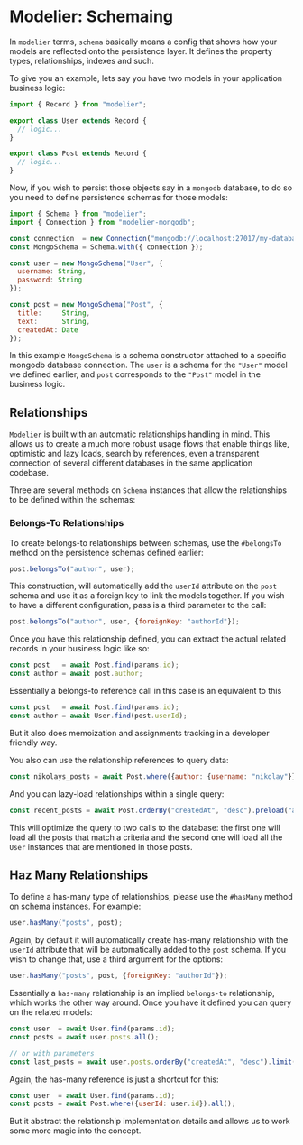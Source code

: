 # Modelier: Schemaing

In `modelier` terms, `schema` basically means a config that shows how your
models are reflected onto the persistence layer. It defines the property types,
relationships, indexes and such.

To give you an example, lets say you have two models in your application business
logic:

```js
import { Record } from "modelier";

export class User extends Record {
  // logic...
}

export class Post extends Record {
  // logic...
}
```

Now, if you wish to persist those objects say in a `mongodb` database, to do so
you need to define persistence schemas for those models:

```js
import { Schema } from "modelier";
import { Connection } from "modelier-mongodb";

const connection  = new Connection("mongodb://localhost:27017/my-database");
const MongoSchema = Schema.with({ connection });

const user = new MongoSchema("User", {
  username: String,
  password: String
});

const post = new MongoSchema("Post", {
  title:     String,
  text:      String,
  createdAt: Date
});
```

In this example `MongoSchema` is a schema constructor attached to a specific
mongodb database connection. The `user` is a schema for the `"User"` model we
defined earlier, and `post` corresponds to the `"Post"` model in the business
logic.

## Relationships

`Modelier` is built with an automatic relationships handling in mind. This allows
us to create a much more robust usage flows that enable things like, optimistic
and lazy loads, search by references, even a transparent connection of several
different databases in the same application codebase.

Three are several methods on `Schema` instances that allow the relationships
to be defined within the schemas:

### Belongs-To Relationships

To create belongs-to relationships between schemas, use the `#belongsTo` method
on the persistence schemas defined earlier:

```js
post.belongsTo("author", user);
```

This construction, will automatically add the `userId` attribute on the `post`
schema and use it as a foreign key to link the models together. If you wish to
have a different configuration, pass is a third parameter to the call:

```js
post.belongsTo("author", user, {foreignKey: "authorId"});
```

Once you have this relationship defined, you can extract the actual related
records in your business logic like so:

```js
const post   = await Post.find(params.id);
const author = await post.author;
```

Essentially a belongs-to reference call in this case is an equivalent to this

```js
const post   = await Post.find(params.id);
const author = await User.find(post.userId);
```

But it also does memoization and assignments tracking in a developer friendly
way.

You also can use the relationship references to query data:

```js
const nikolays_posts = await Post.where({author: {username: "nikolay"}}).all();
```

And you can lazy-load relationships within a single query:

```js
const recent_posts = await Post.orderBy("createdAt", "desc").preload("author").all();
```

This will optimize the query to two calls to the database: the first one will
load all the posts that match a criteria and the second one will load all the
`User` instances that are mentioned in those posts.

## Haz Many Relationships

To define a has-many type of relationships, please use the `#hasMany` method on
schema instances. For example:

```js
user.hasMany("posts", post);
```

Again, by default it will automatically create has-many relationship with the
`userId` attribute that will be automatically added to the `post` schema. If you
wish to change that, use a third argument for the options:

```js
user.hasMany("posts", post, {foreignKey: "authorId"});
```

Essentially a `has-many` relationship is an implied `belongs-to` relationship,
which works the other way around. Once you have it defined you can query on
the related models:

```js
const user  = await User.find(params.id);
const posts = await user.posts.all();

// or with parameters
const last_posts = await user.posts.orderBy("createdAt", "desc").limit(10).all();
```

Again, the has-many reference is just a shortcut for this:

```js
const user  = await User.find(params.id);
const posts = await Post.where({userId: user.id}).all();
```

But it abstract the relationship implementation details and allows us to work
some more magic into the concept.
